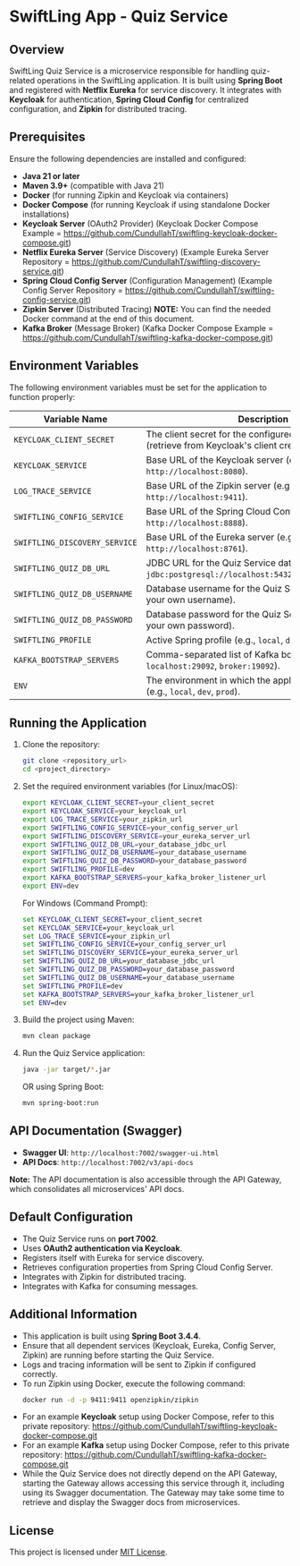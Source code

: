 # SwiftLing App - Quiz Service

## Overview
SwiftLing Quiz Service is a microservice responsible for handling quiz-related operations in the SwiftLing application. It is built using **Spring Boot** and registered with **Netflix Eureka** for service discovery. It integrates with **Keycloak** for authentication, **Spring Cloud Config** for centralized configuration, and **Zipkin** for distributed tracing.

## Prerequisites
Ensure the following dependencies are installed and configured:
- **Java 21 or later**
- **Maven 3.9+** (compatible with Java 21)
- **Docker** (for running Zipkin and Keycloak via containers)
- **Docker Compose** (for running Keycloak if using standalone Docker installations)
- **Keycloak Server** (OAuth2 Provider) (Keycloak Docker Compose Example = https://github.com/CundullahT/swiftling-keycloak-docker-compose.git)
- **Netflix Eureka Server** (Service Discovery) (Example Eureka Server Repository = https://github.com/CundullahT/swiftling-discovery-service.git)
- **Spring Cloud Config Server** (Configuration Management) (Example Config Server Repository = https://github.com/CundullahT/swiftling-config-service.git)
- **Zipkin Server** (Distributed Tracing) **NOTE:** You can find the needed Docker command at the end of this document.
- **Kafka Broker** (Message Broker) (Kafka Docker Compose Example = https://github.com/CundullahT/swiftling-kafka-docker-compose.git)

## Environment Variables
The following environment variables must be set for the application to function properly:

| Variable Name                   | Description                                                                                             |
|---------------------------------|---------------------------------------------------------------------------------------------------------|
| `KEYCLOAK_CLIENT_SECRET`        | The client secret for the configured Keycloak client (retrieve from Keycloak's client credentials tab). |
| `KEYCLOAK_SERVICE`              | Base URL of the Keycloak server (e.g., `http://localhost:8080`).                                        |
| `LOG_TRACE_SERVICE`             | Base URL of the Zipkin server (e.g., `http://localhost:9411`).                                          |
| `SWIFTLING_CONFIG_SERVICE`      | Base URL of the Spring Cloud Config Server (e.g., `http://localhost:8888`).                             |
| `SWIFTLING_DISCOVERY_SERVICE`   | Base URL of the Eureka server (e.g., `http://localhost:8761`).                                          |
| `SWIFTLING_QUIZ_DB_URL`         | JDBC URL for the Quiz Service database (e.g., `jdbc:postgresql://localhost:5432/swiftling_quiz_db`).    |
| `SWIFTLING_QUIZ_DB_USERNAME`    | Database username for the Quiz Service database (set your own username).                                |
| `SWIFTLING_QUIZ_DB_PASSWORD`    | Database password for the Quiz Service database (set your own password).                                |
| `SWIFTLING_PROFILE`             | Active Spring profile (e.g., `local`, `dev`, `prod`).                                                   |
| `KAFKA_BOOTSTRAP_SERVERS`       | Comma-separated list of Kafka bootstrap servers (e.g., `localhost:29092`, `broker:19092`).              |
| `ENV`                           | The environment in which the application is running (e.g., `local`, `dev`, `prod`).                     |

## Running the Application
1. Clone the repository:
   ```sh
   git clone <repository_url>
   cd <project_directory>
   ```
2. Set the required environment variables (for Linux/macOS):
   ```sh
   export KEYCLOAK_CLIENT_SECRET=your_client_secret
   export KEYCLOAK_SERVICE=your_keycloak_url
   export LOG_TRACE_SERVICE=your_zipkin_url
   export SWIFTLING_CONFIG_SERVICE=your_config_server_url
   export SWIFTLING_DISCOVERY_SERVICE=your_eureka_server_url
   export SWIFTLING_QUIZ_DB_URL=your_database_jdbc_url
   export SWIFTLING_QUIZ_DB_USERNAME=your_database_username
   export SWIFTLING_QUIZ_DB_PASSWORD=your_database_password
   export SWIFTLING_PROFILE=dev
   export KAFKA_BOOTSTRAP_SERVERS=your_kafka_broker_listener_url
   export ENV=dev
   ```
   For Windows (Command Prompt):
   ```cmd
   set KEYCLOAK_CLIENT_SECRET=your_client_secret
   set KEYCLOAK_SERVICE=your_keycloak_url
   set LOG_TRACE_SERVICE=your_zipkin_url
   set SWIFTLING_CONFIG_SERVICE=your_config_server_url
   set SWIFTLING_DISCOVERY_SERVICE=your_eureka_server_url
   set SWIFTLING_QUIZ_DB_URL=your_database_jdbc_url
   set SWIFTLING_QUIZ_DB_PASSWORD=your_database_password
   set SWIFTLING_QUIZ_DB_USERNAME=your_database_username
   set SWIFTLING_PROFILE=dev
   set KAFKA_BOOTSTRAP_SERVERS=your_kafka_broker_listener_url
   set ENV=dev
   ```
3. Build the project using Maven:
   ```sh
   mvn clean package
   ```
4. Run the Quiz Service application:
   ```sh
   java -jar target/*.jar
   ```
   OR using Spring Boot:
   ```sh
   mvn spring-boot:run
   ```

## API Documentation (Swagger)
- **Swagger UI**: `http://localhost:7002/swagger-ui.html`
- **API Docs**: `http://localhost:7002/v3/api-docs`

**Note:** The API documentation is also accessible through the API Gateway, which consolidates all microservices' API docs.

## Default Configuration
- The Quiz Service runs on **port 7002**.
- Uses **OAuth2 authentication via Keycloak**.
- Registers itself with Eureka for service discovery.
- Retrieves configuration properties from Spring Cloud Config Server.
- Integrates with Zipkin for distributed tracing.
- Integrates with Kafka for consuming messages.

## Additional Information
- This application is built using **Spring Boot 3.4.4**.
- Ensure that all dependent services (Keycloak, Eureka, Config Server, Zipkin) are running before starting the Quiz Service.
- Logs and tracing information will be sent to Zipkin if configured correctly.
- To run Zipkin using Docker, execute the following command:
  ```sh
  docker run -d -p 9411:9411 openzipkin/zipkin
  ```
- For an example **Keycloak** setup using Docker Compose, refer to this private repository:
  https://github.com/CundullahT/swiftling-keycloak-docker-compose.git
- For an example **Kafka** setup using Docker Compose, refer to this private repository:
  https://github.com/CundullahT/swiftling-kafka-docker-compose.git
- While the Quiz Service does not directly depend on the API Gateway, starting the Gateway allows accessing this service through it, including using its Swagger documentation. The Gateway may take some time to retrieve and display the Swagger docs from microservices.

## License
This project is licensed under [MIT License](LICENSE).
